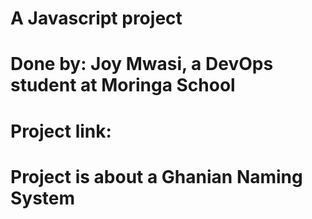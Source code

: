 # A Javascript project
# Done by: Joy Mwasi, a DevOps student at Moringa School
# 
# Project link:
# Project is about a Ghanian Naming System